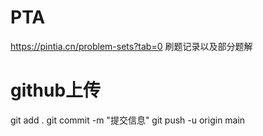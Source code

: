 # PTA
https://pintia.cn/problem-sets?tab=0 刷题记录以及部分题解


# github上传
git add . 
git commit  -m  "提交信息" 
git push -u origin main
